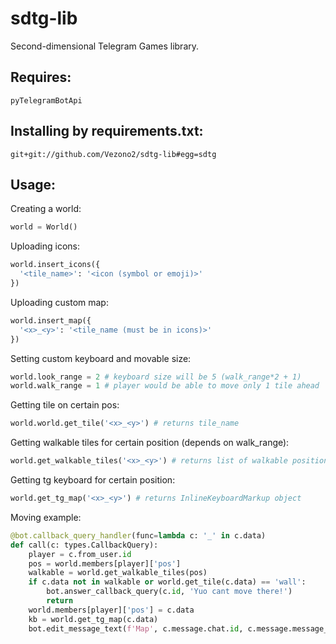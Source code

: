 # sdtg-lib
Second-dimensional Telegram Games library.
## Requires:
`pyTelegramBotApi`
## Installing by requirements.txt:
`git+git://github.com/Vezono2/sdtg-lib#egg=sdtg`

## Usage:

Creating a world:
```python
world = World()
```
Uploading icons:
```python
world.insert_icons({
  '<tile_name>': '<icon (symbol or emoji)>'
})
```
Uploading custom map:
```python
world.insert_map({
  '<x>_<y>': '<tile_name (must be in icons)>'
})
```
Setting custom keyboard and movable size:
```python
world.look_range = 2 # keyboard size will be 5 (walk_range*2 + 1)
world.walk_range = 1 # player would be able to move only 1 tile ahead
```
Getting tile on certain pos:
```python
world.world.get_tile('<x>_<y>') # returns tile_name
```
Getting walkable tiles for certain position (depends on walk_range):
```python
world.get_walkable_tiles('<x>_<y>') # returns list of walkable positions
```
Getting tg keyboard for certain position:
```python
world.get_tg_map('<x>_<y>') # returns InlineKeyboardMarkup object
```
Moving example:
```python
@bot.callback_query_handler(func=lambda c: '_' in c.data)
def call(c: types.CallbackQuery):
    player = c.from_user.id
    pos = world.members[player]['pos']
    walkable = world.get_walkable_tiles(pos)
    if c.data not in walkable or world.get_tile(c.data) == 'wall':
        bot.answer_callback_query(c.id, 'Yuo cant move there!')
        return
    world.members[player]['pos'] = c.data
    kb = world.get_tg_map(c.data)
    bot.edit_message_text(f'Map', c.message.chat.id, c.message.message_id, reply_markup=kb)
```

